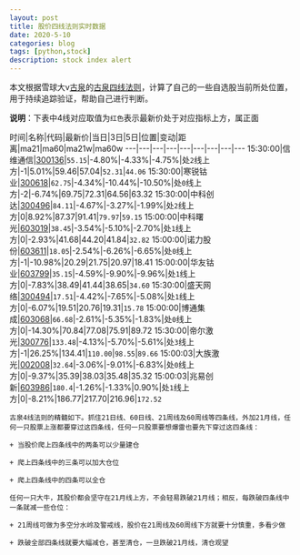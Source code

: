 ```yaml
---
layout: post
title: 股价四线法则实时数据
date: 2020-5-10
categories: blog
tags: [python,stock]
description: stock index alert
---
```



本文根据雪球大v[古泉](https://xueqiu.com/u/7148646888)的[古泉四线法则](https://xueqiu.com/7148646888/130498192)，计算了自己的一些自选股当前所处位置，用于持续追踪验证，帮助自己进行判断。

**说明**：下表中4线对应取值为`红色`表示最新价处于对应指标上方，属正面

时间|名称|代码|最新价|当日|3日|5日|位置|变动|距离|ma21|ma60|ma21w|ma60w
---|---|---|---|---|---|---|---|---
15:30:00|信维通信|[300136](https://xueqiu.com/S/SZ300136)|`55.15`|-4.80%|-4.33%|-4.75%|处`2`线上方|-1|5.01%|59.46|57.04|`52.31`|`44.06`
15:30:00|寒锐钴业|[300618](https://xueqiu.com/S/SZ300618)|`62.75`|-4.34%|-10.44%|-10.50%|处`0`线上方|-2|-6.74%|69.75|72.31|64.56|63.32
15:30:00|中科创达|[300496](https://xueqiu.com/S/SZ300496)|`84.11`|-4.67%|-3.27%|-1.99%|处`2`线上方|0|8.92%|87.37|91.41|`79.97`|`59.15`
15:00:00|中科曙光|[603019](https://xueqiu.com/S/SH603019)|`38.45`|-3.54%|-5.10%|-2.70%|处`1`线上方|0|-2.93%|41.68|44.20|41.84|`32.82`
15:00:00|诺力股份|[603611](https://xueqiu.com/S/SH603611)|`18.05`|-2.54%|-6.26%|-6.65%|处`0`线上方|-1|-10.98%|20.29|21.75|20.97|18.41
15:00:00|华友钴业|[603799](https://xueqiu.com/S/SH603799)|`35.15`|-4.59%|-9.90%|-9.96%|处`1`线上方|0|-7.83%|38.49|41.44|38.65|`34.60`
15:30:00|盛天网络|[300494](https://xueqiu.com/S/SZ300494)|`17.51`|-4.42%|-7.65%|-5.08%|处`1`线上方|0|-6.07%|19.51|20.76|19.31|`15.78`
15:00:00|博通集成|[603068](https://xueqiu.com/S/SH603068)|`66.68`|-2.61%|-5.35%|-1.83%|处`0`线上方|0|-14.30%|70.84|77.08|75.91|89.72
15:30:00|帝尔激光|[300776](https://xueqiu.com/S/SZ300776)|`133.48`|-4.13%|-5.70%|-5.61%|处`3`线上方|-1|26.25%|134.41|`110.00`|`98.55`|`89.66`
15:00:03|大族激光|[002008](https://xueqiu.com/S/SZ002008)|`32.64`|-3.06%|-9.01%|-6.83%|处`0`线上方|0|-9.37%|35.39|38.03|35.48|35.32
15:00:03|兆易创新|[603986](https://xueqiu.com/S/SH603986)|`180.4`|-1.26%|-1.33%|0.90%|处`1`线上方|0|-8.21%|186.77|217.70|216.96|`172.52`

```
古泉4线法则的精髓如下。抓住21日线、60日线、21周线及60周线等四条线，外加21月线，任何一只股票上涨都要穿过这四条线，任何一只股票要想爆雷也要先下穿过这四条线：

+ 当股价爬上四条线中的两条可以少量建仓

+ 爬上四条线中的三条可以加大仓位

+ 爬上四条线中的四条可以全仓

任何一只大牛，其股价都会坚守在21月线上方，不会轻易跌破21月线；相反，每跌破四条线中一条就减一些仓位：

+ 21周线可做为多空分水岭及警戒线，股价在21周线及60周线下方就要十分慎重，多看少做

+ 跌破全部四条线就要大幅减仓，甚至清仓，一旦跌破21月线，清仓观望
```